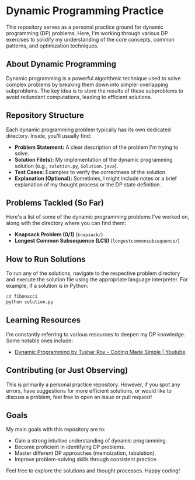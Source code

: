 # Dynamic Programming Practice

This repository serves as a personal practice ground for dynamic programming (DP) problems. Here, I'm working through various DP exercises to solidify my understanding of the core concepts, common patterns, and optimization techniques.

## About Dynamic Programming

Dynamic programming is a powerful algorithmic technique used to solve complex problems by breaking them down into simpler overlapping subproblems. The key idea is to store the results of these subproblems to avoid redundant computations, leading to efficient solutions.

## Repository Structure

Each dynamic programming problem typically has its own dedicated directory. Inside, you'll usually find:

  * **Problem Statement:** A clear description of the problem I'm trying to solve.
  * **Solution File(s):** My implementation of the dynamic programming solution (e.g., `solution.py`, `Solution.java`).
  * **Test Cases:** Examples to verify the correctness of the solution.
  * **Explanation (Optional):** Sometimes, I might include notes or a brief explanation of my thought process or the DP state definition.

## Problems Tackled (So Far)

Here's a list of some of the dynamic programming problems I've worked on, along with the directory where you can find them:

  * **Knapsack Problem (0/1)** (`knapsack/`) 
  * **Longest Common Subsequence (LCS)** (`longestcommonsubsequence/`)

## How to Run Solutions

To run any of the solutions, navigate to the respective problem directory and execute the solution file using the appropriate language interpreter. For example, if a solution is in Python:

```bash
cd fibonacci
python solution.py
```

## Learning Resources

I'm constantly referring to various resources to deepen my DP knowledge. Some notable ones include:

  * [Dynamic Programming by Tushar Roy - Coding Made Simple | Youtube](https://www.youtube.com/playlist?list=PLrmLmBdmIlpsHaNTPP_jHHDx_os9ItYXr)

## Contributing (or Just Observing)

This is primarily a personal practice repository. However, if you spot any errors, have suggestions for more efficient solutions, or would like to discuss a problem, feel free to open an issue or pull request\!

## Goals

My main goals with this repository are to:

  * Gain a strong intuitive understanding of dynamic programming.
  * Become proficient in identifying DP problems.
  * Master different DP approaches (memoization, tabulation).
  * Improve problem-solving skills through consistent practice.

Feel free to explore the solutions and thought processes. Happy coding\!
